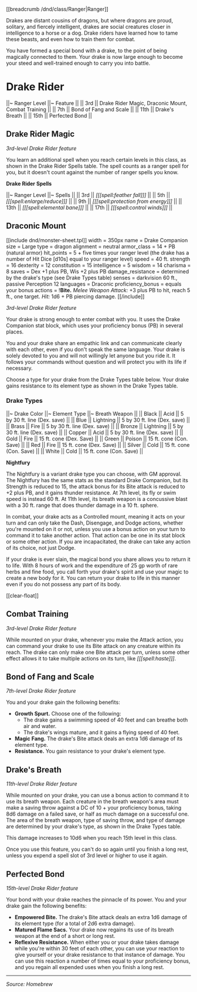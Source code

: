 [[breadcrumb /dnd/class/Ranger|Ranger]]

Drakes are distant cousins of dragons, but where dragons are proud, solitary, and fiercely intelligent, drakes are social creatures closer in intelligence to a horse or a dog. Drake riders have learned how to tame these beasts, and even how to train them for combat.

You have formed a special bond with a drake, to the point of being magically connected to them. Your drake is now large enough to become your steed and well-trained enough to carry you into battle.

# Drake Rider

||~ Ranger Level ||~ Feature ||
|| 3rd || Drake Rider Magic, Draconic Mount, Combat Training ||
|| 7th || Bond of Fang and Scale ||
|| 11th || Drake's Breath ||
|| 15th || Perfected Bond ||

## Drake Rider Magic

_3rd-level Drake Rider feature_

You learn an additional spell when you reach certain levels in this class, as shown in the Drake Rider Spells table. The spell counts as a ranger spell for you, but it doesn't count against the number of ranger spells you know.

**Drake Rider Spells**

||~ Ranger Level ||~ Spells ||
|| 3rd || *[[[spell:feather fall]]]* ||
|| 5th || *[[[spell:enlarge/reduce]]]* ||
|| 9th || *[[[spell:protection from energy]]]* ||
|| 13th || *[[[spell:elemental bane]]]* ||
|| 17th || *[[[spell:control winds]]]* ||

## Draconic Mount

<div class="monster-float" markdown="1">

[[include dnd/monster-sheet.tpl]]
width = 350px
name = Drake Companion
size = Large
type = dragon
alignment = neutral
armor_class = 14 + PB (natural armor)
hit_points = 5 + five times your ranger level (the drake has a number of Hit Dice [d10s] equal to your ranger level)
speed = 40 ft.
strength = 16
dexterity = 12
constitution = 15
intelligence = 5
wisdom = 14
charisma = 8
saves = Dex +1 plus PB, Wis +2 plus PB
damage_resistance = determined by the drake's type (see Drake Types table)
senses = darkvision 60 ft., passive Perception 12
languages = Draconic
proficiency_bonus = equals your bonus
actions = !**Bite.** *Melee Weapon Attack:* +3 plus PB to hit, reach 5 ft., one target. *Hit:* 1d6 + PB piercing damage.
[[/include]]

</div>

_3rd-level Drake Rider feature_

Your drake is strong enough to enter combat with you. It uses the Drake Companion stat block, which uses your proficiency bonus (PB) in several places.

You and your drake share an empathic link and can communicate clearly with each other, even if you don't speak the same language. Your drake is solely devoted to you and will not willingly let anyone but you ride it. It follows your commands without question and will protect you with its life if necessary.

Choose a type for your drake from the Drake Types table below. Your drake gains resistance to its element type as shown in the Drake Types table.

### Drake Types

||~ Drake Color ||~ Element Type ||~ Breath Weapon ||
|| Black || Acid || 5 by 30 ft. line (Dex. save) ||
|| Blue || Lightning || 5 by 30 ft. line (Dex. save) ||
|| Brass || Fire || 5 by 30 ft. line (Dex. save) ||
|| Bronze || Lightning || 5 by 30 ft. line (Dex. save) ||
|| Copper || Acid || 5 by 30 ft. line (Dex. save) ||
|| Gold || Fire || 15 ft. cone (Dex. Save) ||
|| Green || Poison || 15 ft. cone (Con. Save) ||
|| Red || Fire || 15 ft. cone (Dex. Save) ||
|| Silver || Cold || 15 ft. cone (Con. Save) ||
|| White || Cold || 15 ft. cone (Con. Save) ||

<div class="phb-sidebar" markdown="1">

**Nightfury**

The Nightfury is a variant drake type you can choose, with GM approval. The Nightfury has the same stats as the standard Drake Companion, but its Strength is reduced to 15, the attack bonus for its Bite attack is reduced to +2 plus PB, and it gains thunder resistance. At 7th level, its fly or swim speed is instead 60 ft. At 11th level, its breath weapon is a concussive blast with a 30 ft. range that does thunder damage in a 10 ft. sphere.

</div>

In combat, your drake acts as a Controlled mount, meaning it acts on your turn and can only take the Dash, Disengage, and Dodge actions, whether you're mounted on it or not, unless you use a bonus action on your turn to command it to take another action. That action can be one in its stat block or some other action. If you are incapacitated, the drake can take any action of its choice, not just Dodge.

If your drake is ever slain, the magical bond you share allows you to return it to life. With 8 hours of work and the expenditure of 25 gp worth of rare herbs and fine food, you call forth your drake's spirit and use your magic to create a new body for it. You can return your drake to life in this manner even if you do not possess any part of its body.

[[clear-float]]

## Combat Training

_3rd-level Drake Rider feature_

While mounted on your drake, whenever you make the Attack action, you can command your drake to use its Bite attack on any creature within its reach. The drake can only make one Bite attack per turn, unless some other effect allows it to take multiple actions on its turn, like _[[[spell:haste]]]_.

## Bond of Fang and Scale

_7th-level Drake Rider feature_

You and your drake gain the following benefits:

* **Growth Spurt.** Choose one of the following:
  * The drake gains a swimming speed of 40 feet and can breathe both air and water.
  * The drake's wings mature, and it gains a flying speed of 40 feet. 
* **Magic Fang.** The drake's Bite attack deals an extra 1d6 damage of its element type.
* **Resistance.** You gain resistance to your drake's element type.

## Drake's Breath

_11th-level Drake Rider feature_

While mounted on your drake, you can use a bonus action to command it to use its breath weapon. Each creature in the breath weapon's area must make a saving throw against a DC of 10 + your proficiency bonus, taking 8d6 damage on a failed save, or half as much damage on a successful one. The area of the breath weapon, type of saving throw, and type of damage are determined by your drake's type, as shown in the Drake Types table.

This damage increases to 10d6 when you reach 15th level in this class.

Once you use this feature, you can't do so again until you finish a long rest, unless you expend a spell slot of 3rd level or higher to use it again.

## Perfected Bond

_15th-level Drake Rider feature_

Your bond with your drake reaches the pinnacle of its power. You and your drake gain the following benefits:

* **Empowered Bite.** The drake's Bite attack deals an extra 1d6 damage of its element type (for a total of 2d6 extra damage).
* **Matured Flame Sacs.** Your drake now regains its use of its breath weapon at the end of a short or long rest.
* **Reflexive Resistance.** When either you or your drake takes damage while you're within 30 feet of each other, you can use your reaction to give yourself or your drake resistance to that instance of damage. You can use this reaction a number of times equal to your proficiency bonus, and you regain all expended uses when you finish a long rest.

----

*Source: Homebrew*
